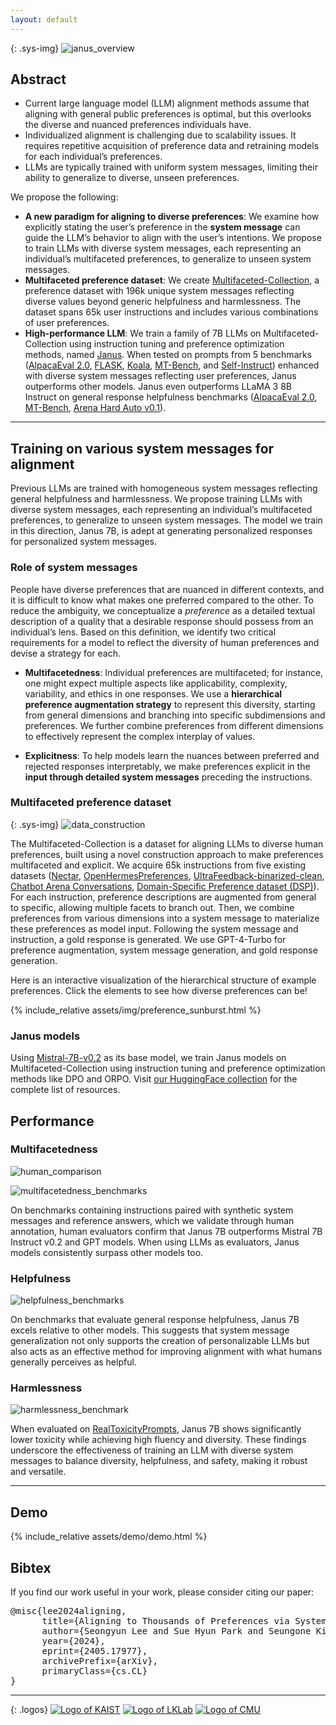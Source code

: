 ```yaml
---
layout: default
---
```


{: .sys-img}
![janus_overview](/assets/img/janus_overview.png)  

## Abstract
- Current large language model (LLM) alignment methods assume that aligning with general public preferences is optimal, but this overlooks the diverse and nuanced preferences individuals have.
- Individualized alignment is challenging due to scalability issues. It requires repetitive acquisition of preference data and retraining models for each individual’s preferences.
- LLMs are typically trained with uniform system messages, limiting their ability to generalize to diverse, unseen preferences.

We propose the following:

- **A new paradigm for aligning to diverse preferences**: We examine how explicitly stating the user’s preference in the **system message** can guide the LLM’s behavior to align with the user’s intentions. We propose to train LLMs with diverse system messages, each representing an individual’s multifaceted preferences, to generalize to unseen system messages.
- **Multifaceted preference dataset**: We create <span class="sys-name">[Multifaceted-Collection](https://huggingface.co/datasets/kaist-ai/Multifaceted-Collection-SFT)</span>, a preference dataset with 196k unique system messages reflecting diverse values beyond generic helpfulness and harmlessness. The dataset spans 65k user instructions and includes various combinations of user preferences.
- **High-performance LLM**: We train a family of 7B LLMs on <span class="sys-name">Multifaceted-Collection</span> using instruction tuning and preference optimization methods, named <span class="sys-name">[Janus](https://huggingface.co/datasets/kaist-ai/janus-7b)</span>. When tested on prompts from 5 benchmarks ([AlpacaEval 2.0](https://huggingface.co/datasets/tatsu-lab/alpaca_eval), [FLASK](https://github.com/kaistAI/FLASK/blob/main/evaluation_set/flask_evaluation.jsonl), [Koala](https://github.com/arnav-gudibande/koala-test-set), [MT-Bench](https://github.com/lm-sys/FastChat/tree/main/fastchat/llm_judge/data/mt_bench), and [Self-Instruct](https://github.com/yizhongw/self-instruct/blob/main/human_eval/user_oriented_instructions.jsonl)) enhanced with diverse system messages reflecting user preferences, <span class="sys-name">Janus</span> outperforms other models. <span class="sys-name">Janus</span> even outperforms LLaMA 3 8B Instruct on general response helpfulness benchmarks ([AlpacaEval 2.0](https://huggingface.co/datasets/tatsu-lab/alpaca_eval), [MT-Bench](https://github.com/lm-sys/FastChat/tree/main/fastchat/llm_judge/data/mt_bench), [Arena Hard Auto v0.1](https://lmsys.org/blog/2024-04-19-arena-hard/)).

------

## Training on various system messages for alignment

Previous LLMs are trained with homogeneous system messages reflecting general helpfulness and harmlessness. We propose training LLMs with diverse system messages, each representing an individual’s multifaceted preferences, to generalize to unseen system messages. The model we train in this direction, <span class="sys-name">Janus</span> 7B, is adept at generating personalized responses for personalized system messages.

### Role of system messages

People have diverse preferences that are nuanced in different contexts, and it is difficult to know what makes one preferred compared to the other. To reduce the ambiguity, we conceptualize a *preference* as a detailed textual description of a quality that a desirable response should possess from an individual’s lens. Based on this definition, we identify two critical requirements for a model to reflect the diversity of human preferences and devise a strategy for each.

- **Multifacetedness**: Individual preferences are multifaceted; for instance, one might expect multiple aspects like applicability, complexity, variability, and ethics in one responses. We use a **hierarchical preference augmentation strategy** to represent this diversity, starting from general dimensions and branching into specific subdimensions and preferences. We further combine preferences from different dimensions to effectively represent the complex interplay of values.

- **Explicitness**: To help models learn the nuances between preferred and rejected responses interpretably, we make preferences explicit in the **input through detailed system messages** preceding the instructions.


### Multifaceted preference dataset
{: .sys-img}
![data_construction](/assets/img/data_construction.png)  

The <span class="sys-name">Multifaceted-Collection</span> is a dataset for aligning LLMs to diverse human preferences, built using a novel construction approach to make preferences multifaceted and explicit. We acquire 65k instructions from five existing datasets ([Nectar](https://huggingface.co/datasets/berkeley-nest/Nectar), [OpenHermesPreferences](https://huggingface.co/datasets/argilla/OpenHermesPreferences), [UltraFeedback-binarized-clean](https://huggingface.co/datasets/allenai/ultrafeedback_binarized_cleaned), [Chatbot Arena Conversations](https://huggingface.co/datasets/lmsys/chatbot_arena_conversations), [Domain-Specific Preference dataset (DSP)](https://github.com/Linear95/DSP/blob/main/data)). For each instruction, preference descriptions are augmented from general to specific, allowing multiple facets to branch out. Then, we combine preferences from various dimensions into a system message to materialize these preferences as model input. Following the system message and instruction, a gold response is generated. We use GPT-4-Turbo for preference augmentation, system message generation, and gold response generation.

Here is an interactive visualization of the hierarchical structure of example preferences. Click the elements to see how diverse preferences can be!

{% include_relative assets/img/preference_sunburst.html %}

### <span class="sys-name">Janus</span> models

Using [Mistral-7B-v0.2](https://huggingface.co/mistral-community/Mistral-7B-v0.2) as its base model, we train <span class="sys-name">Janus</span> models on <span class="sys-name">Multifaceted-Collection</span> using instruction tuning and preference optimization methods like DPO and ORPO. Visit [our HuggingFace collection](https://huggingface.co/collections/kaist-ai/system-message-generalization-6657b608280c926a3d0ec09c) for the complete list of resources.

## Performance

### Multifacetedness

<!-- {: .img-left} -->
![human_comparison](assets/img/human_comparison_caption.png)

<!-- {: .img-right} -->
![multifacetedness_benchmarks](assets/img/multifacetedness_benchmark_caption.png)

On benchmarks containing instructions paired with synthetic system messages and reference answers, which we validate through human annotation, human evaluators confirm that <span class="sys-name">Janus</span> 7B outperforms Mistral 7B Instruct v0.2 and GPT models. When using LLMs as evaluators, <span class="sys-name">Janus</span> models consistently surpass other models too.

### Helpfulness

![helpfulness_benchmarks](/assets/img/helpfulness_benchmarks_caption.png)

On benchmarks that evaluate general response helpfulness, <span class="sys-name">Janus</span> 7B excels relative to other models. This suggests that system message generalization not only supports the creation of personalizable LLMs but also acts as an effective method for improving alignment with what humans generally perceives as helpful.

### Harmlessness
![harmlessness_benchmark](assets/img/harmlessness_benchmark_caption.png)

When evaluated on [RealToxicityPrompts](https://github.com/allenai/real-toxicity-prompts), <span class="sys-name">Janus</span> 7B shows significantly lower toxicity while achieving high fluency and diversity. These findings underscore the effectiveness of training an LLM with diverse system messages to balance diversity, helpfulness, and safety, making it robust and versatile.


------

## Demo
{% include_relative assets/demo/demo.html %}

## Bibtex
If you find our work useful in your work, please consider citing our paper:

<pre>
@misc{lee2024aligning,
      title={Aligning to Thousands of Preferences via System Message Generalization}, 
      author={Seongyun Lee and Sue Hyun Park and Seungone Kim and Minjoon Seo},
      year={2024},
      eprint={2405.17977},
      archivePrefix={arXiv},
      primaryClass={cs.CL}
}
</pre>

------

{: .logos}
[![Logo of KAIST](/assets/img/kaist_logo.png)](https://kaist.ac.kr)
[![Logo of LKLab](/assets/img/lklab_logo.jpg)](https://lklab.kaist.ac.kr/)
[![Logo of CMU](/assets/img/cmu-wordmark-stacked-r.png)](https://www.cmu.edu/)

<!-- {: .center .acknowledgement}
This research was supported by the **KAIST-NAVER Hypercreative AI Center**. -->
